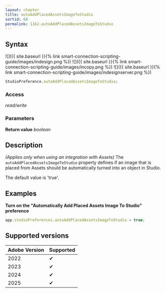 ```yaml
---
layout: chapter
title: autoAddPlacedAssetsImageToStudio
sortid: 68
permalink: 1162-autoAddPlacedAssetsImageToStudio
---
```


## Syntax

![]({{ site.baseurl }}{% link smart-connection-scripting-guide/images/indesign.png %}) ![]({{ site.baseurl }}{% link smart-connection-scripting-guide/images/incopy.png %}) ![]({{ site.baseurl }}{% link smart-connection-scripting-guide/images/indesignserver.png %})

```javascript
StudioPreference.autoAddPlacedAssetsImageToStudio;
```

### Access

_read/write_

### Parameters

**Return value** _boolean_

## Description

_(Applies only when using an integration with Assets)_ The `autoAddPlacedAssetsImageToStudio` property defines if an image that is placed from Assets should be automatically turned into an object in Studio.

The default value is 'true'.

## Examples

**Turn on the "Automatically Add Placed Assets Image To Studio" preference**

```javascript
app.studioPreferences.autoAddPlacedAssetsImageToStudio = true;
```

## Supported versions

| Adobe Version | Supported |
| ------------- | --------- |
| 2022          | ✔         |
| 2023          | ✔         |
| 2024          | ✔         |
| 2025          | ✔         |
